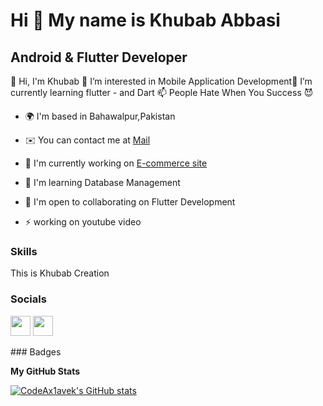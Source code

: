 

Hi 👋 My name is Khubab Abbasi
=====================

Android & Flutter Developer
------------------------------------

👋 Hi, I'm Khubab 👀 I’m interested in Mobile Application Development🌱 I’m currently learning flutter - and Dart 📫 People Hate When You Success 😈 

* 🌍  I'm based in Bahawalpur,Pakistan
 
* ✉️  You can contact me at [Mail](xskhubab@gmail.com)
* 🚀  I'm currently working on [E-commerce site]([https://codeax1avek.github.io/E-commerce](https://www.linkedin.com/in/khubaib-abbasi-79284123a/))
* 🧠  I'm learning Database Management
* 🤝  I'm open to collaborating on Flutter Development
* ⚡  working on youtube video

### Skills

This is Khubab Creation







 
### Socials

<p align="left"> <a href="https://www.github.com/khubabcreation" target="_blank" rel="noreferrer"><img src="https://raw.githubusercontent.com/danielcranney/readme-generator/main/public/icons/socials/github.svg" width="32" height="32" /></a> <a href="http://www.instagram.com/xskhubab" target="_blank" rel="noreferrer"><img src="https://raw.githubusercontent.com/danielcranney/readme-generator/main/public/icons/socials/instagram.svg" width="32" height="32" /></a> <a  src="https://raw.githubusercontent.com/danielcranney/readme-generator/main/public/icons/socials/youtube.svg" width="32" height="32" /></a></p>
### Badges

<b>My GitHub Stats</b>

<a href="http://www.github.com/khubabcreation"><img src="https://github-readme-stats.vercel.app/api?username=khubabcreation&show_icons=true&hide=&count_private=true&title_color=0891b2&text_color=ffffff&icon_color=0891b2&bg_color=1c1917&hide_border=true&show_icons=true" alt="CodeAx1avek's GitHub stats" /></a>

              
